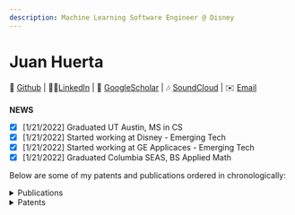 ```yaml
---
description: Machine Learning Software Engineer @ Disney
---
```


# Juan Huerta

🐙 [Github](https://www.github.com) | 👨‍💻[LinkedIn](https://www.linkedin.com) | 📝 [GoogleScholar](https://www.google.com) | 🎶 [SoundCloud](https://www.soundcloud.com) | ✉️ [Email](https://www.gmail.com) \
\
**NEWS**

* [x] \[1/21/2022] Graduated UT Austin, MS in CS
* [x] \[1/21/2022] Started working at Disney - Emerging Tech&#x20;
* [x] \[1/21/2022] Started working at GE Applicaces - Emerging Tech&#x20;
* [x] \[1/21/2022] Graduated Columbia SEAS, BS Applied Math

Below are some of my patents and publications ordered in chronologically:

<details>

<summary>Publications </summary>

**VaryCharm: A Method to Automatically vary Complexity** \
sign Asuio, MCO 1922\
Juan Huerta; Dr. Peter Stone, Bo Liu\
Project Page Website [www.google.com](https://www.google.com)



**VaryCharm: A Method to Automatically vary Complexity** \
sign Asuio, MCO 1922\
Juan Huerta; Dr. Peter Stone, Bo Liu\
Project Page Website [www.google.com](https://www.google.com)



**VaryCharm: A Method to Automatically vary Complexity** \
sign Asuio, MCO 1922\
Juan Huerta; Dr. Peter Stone, Bo Liu\
Project Page Website [www.google.com](https://www.google.com)

</details>

<details>

<summary>Patents</summary>

**VaryCharm: A Method to Automatically vary Complexity** \
sign Asuio, MCO 1922\
Juan Huerta; Dr. Peter Stone, Bo Liu\
Project Page Website [www.google.com](https://www.google.com)



**VaryCharm: A Method to Automatically vary Complexity** \
sign Asuio, MCO 1922\
Juan Huerta; Dr. Peter Stone, Bo Liu\
Project Page Website [www.google.com](https://www.google.com)



**VaryCharm: A Method to Automatically vary Complexity** \
sign Asuio, MCO 1922\
Juan Huerta; Dr. Peter Stone, Bo Liu\
Project Page Website [www.google.com](https://www.google.com)

</details>
